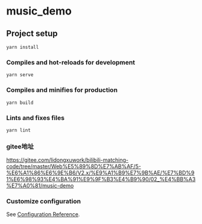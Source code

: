# music_demo

## Project setup
```
yarn install
```

### Compiles and hot-reloads for development
```
yarn serve
```

### Compiles and minifies for production
```
yarn build
```

### Lints and fixes files
```
yarn lint
```
### gitee地址
https://gitee.com/lidongxuwork/bilibili-matching-code/tree/master/Web%E5%89%8D%E7%AB%AF/5-%E6%A1%86%E6%9E%B6/V2.x/%E9%A1%B9%E7%9B%AE/%E7%BD%91%E6%98%93%E4%BA%91%E9%9F%B3%E4%B9%90/02_%E4%BB%A3%E7%A0%81/music-demo
### Customize configuration
See [Configuration Reference](https://cli.vuejs.org/config/).
